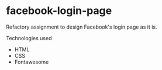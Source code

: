 # facebook-login-page
Refactory assignment to design Facebook's login page as it is.

Technologies used
- HTML
- CSS
- Fontawesome
